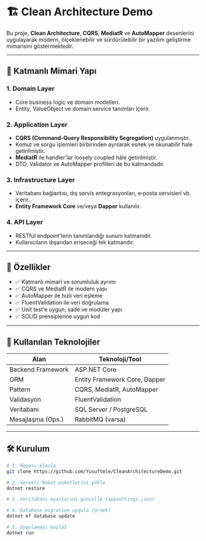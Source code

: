 # 🏗️ Clean Architecture Demo

Bu proje, **Clean Architecture**, **CQRS**, **MediatR** ve **AutoMapper** desenlerini uygulayarak modern, ölçeklenebilir ve sürdürülebilir bir yazılım geliştirme mimarisini göstermektedir.

---

## 📂 Katmanlı Mimari Yapı

### 1. Domain Layer
- Core business logic ve domain modelleri.
- Entity, ValueObject ve domain service tanımları içerir.

### 2. Application Layer
- **CQRS (Command-Query Responsibility Segregation)** uygulanmıştır.
- Komut ve sorgu işlemleri birbirinden ayrılarak esnek ve okunabilir hale getirilmiştir.
- **MediatR** ile handler'lar loosely coupled hâle getirilmiştir.
- DTO, Validator ve AutoMapper profilleri de bu katmandadır.

### 3. Infrastructure Layer
- Veritabanı bağlantısı, dış servis entegrasyonları, e‑posta servisleri vb. içerir.
- **Entity Framework Core** ve/veya **Dapper** kullanılır.

### 4. API Layer
- RESTful endpoint'lerin tanımlandığı sunum katmanıdır.
- Kullanıcıların dışarıdan erişeceği tek katmandır.

---

## 🚀 Özellikler

- ✅ Katmanlı mimari ve sorumluluk ayrımı
- ✅ CQRS ve MediatR ile modern yapı
- ✅ AutoMapper ile hızlı veri eşleme
- ✅ FluentValidation ile veri doğrulama
- ✅ Unit test'e uygun, sade ve modüler yapı
- ✅ SOLID prensiplerine uygun kod

---

## 🧪 Kullanılan Teknolojiler

| Alan               | Teknoloji/Tool              |
|--------------------|-----------------------------|
| Backend Framework  | ASP.NET Core                |
| ORM                | Entity Framework Core, Dapper |
| Pattern            | CQRS, MediatR, AutoMapper   |
| Validasyon         | FluentValidation            |
| Veritabanı         | SQL Server / PostgreSQL     |
| Mesajlaşma (Ops.)  | RabbitMQ (varsa)            |

---

## 🛠️ Kurulum

```bash
# 1. Reposu klonla
git clone https://github.com/Yusuftmle/CleanArchitectureDemo.git

# 2. Gerekli NuGet paketlerini yükle
dotnet restore

# 3. Veritabanı ayarlarını güncelle (appsettings.json)

# 4. Database migration uygula (örnek)
dotnet ef database update

# 5. Uygulamayı başlat
dotnet run
